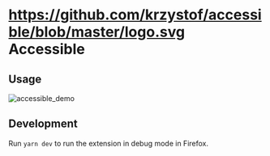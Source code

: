 # https://github.com/krzystof/accessible/blob/master/logo.svg Accessible

## Usage

![accessible_demo](https://user-images.githubusercontent.com/11472671/74067079-0386c800-49be-11ea-859e-75915608eaa5.gif)

## Development

Run `yarn dev` to run the extension in debug mode in Firefox.
